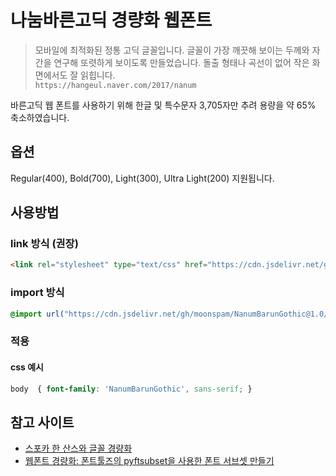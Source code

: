 # 나눔바른고딕 경량화 웹폰트

> 모바일에 최적화된 정통 고딕 글꼴입니다. 글꼴이 가장 깨끗해 보이는 두께와 자간을 연구해 또렷하게 보이도록 만들었습니다. 돌출 형태나 곡선이 없어 작은 화면에서도 잘 읽힙니다.  
`https://hangeul.naver.com/2017/nanum`

바른고딕 웹 폰트를 사용하기 위해 한글 및 특수문자 3,705자만 추려 용량을 약 65% 축소하였습니다.

## 옵션

Regular(400), Bold(700), Light(300), Ultra Light(200) 지원됩니다.

## 사용방법

### link 방식 (권장)

```html
<link rel="stylesheet" type="text/css" href="https://cdn.jsdelivr.net/gh/moonspam/NanumBarunGothic@1.0/nanumbarungothicsubset.css">
```

### import 방식

```css
@import url("https://cdn.jsdelivr.net/gh/moonspam/NanumBarunGothic@1.0/nanumbarungothicsubset.css");
```

### 적용

#### css 예시

```css
body  { font-family: 'NanumBarunGothic', sans-serif; }
```

## 참고 사이트

- [스포카 한 산스와 글꼴 경량화](https://spoqa.github.io/2015/10/14/making-spoqa-han-sans.html)
- [웹폰트 경량화: 폰트툴즈의 pyftsubset을 사용한 폰트 서브셋 만들기](https://www.44bits.io/ko/post/optimization_webfont_with_pyftsubnet)
